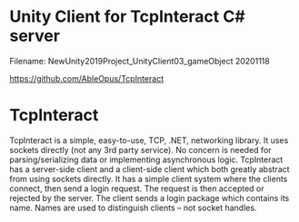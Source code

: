 # Unity Client for TcpInteract C# server

Filename: NewUnity2019Project_UnityClient03_gameObject 20201118

https://github.com/AbleOpus/TcpInteract

# TcpInteract
TcpInteract is a simple, easy-to-use, TCP, .NET, networking library. It uses sockets directly (not any 3rd party service). No concern is needed for parsing/serializing data or implementing asynchronous logic. TcpInteract has a server-side client and a client-side client which both greatly abstract from using sockets directly. It has a simple client system where the clients connect, then send a login request. The request is then accepted or rejected by the server. The client sends a login package which contains its name. Names are used to distinguish clients – not socket handles.
